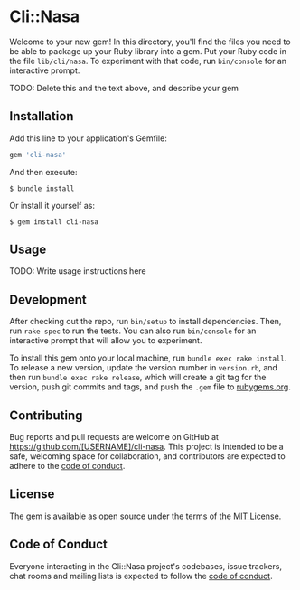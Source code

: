 # Cli::Nasa

Welcome to your new gem! In this directory, you'll find the files you need to be able to package up your Ruby library into a gem. Put your Ruby code in the file `lib/cli/nasa`. To experiment with that code, run `bin/console` for an interactive prompt.

TODO: Delete this and the text above, and describe your gem

## Installation

Add this line to your application's Gemfile:

```ruby
gem 'cli-nasa'
```

And then execute:

    $ bundle install

Or install it yourself as:

    $ gem install cli-nasa

## Usage

TODO: Write usage instructions here

## Development

After checking out the repo, run `bin/setup` to install dependencies. Then, run `rake spec` to run the tests. You can also run `bin/console` for an interactive prompt that will allow you to experiment.

To install this gem onto your local machine, run `bundle exec rake install`. To release a new version, update the version number in `version.rb`, and then run `bundle exec rake release`, which will create a git tag for the version, push git commits and tags, and push the `.gem` file to [rubygems.org](https://rubygems.org).

## Contributing

Bug reports and pull requests are welcome on GitHub at https://github.com/[USERNAME]/cli-nasa. This project is intended to be a safe, welcoming space for collaboration, and contributors are expected to adhere to the [code of conduct](https://github.com/[USERNAME]/cli-nasa/blob/master/CODE_OF_CONDUCT.md).


## License

The gem is available as open source under the terms of the [MIT License](https://opensource.org/licenses/MIT).

## Code of Conduct

Everyone interacting in the Cli::Nasa project's codebases, issue trackers, chat rooms and mailing lists is expected to follow the [code of conduct](https://github.com/[USERNAME]/cli-nasa/blob/master/CODE_OF_CONDUCT.md).
